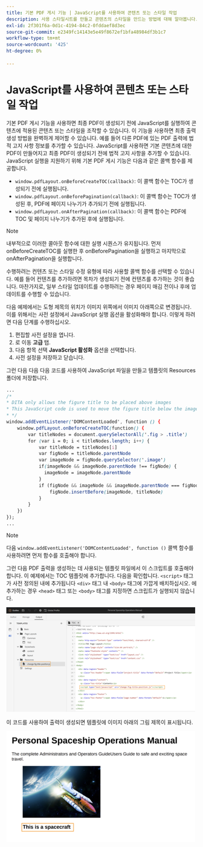 ```yaml
---
title: 기본 PDF 게시 기능 | JavaScript를 사용하여 콘텐츠 또는 스타일 작업
description: 사용 스타일시트를 만들고 콘텐츠의 스타일을 만드는 방법에 대해 알아봅니다.
exl-id: 2f301f6a-0d1c-4194-84c2-0fddaef8d3ec
source-git-commit: e2349fc14143e5e49f8672ef1bfa48984df3b1c7
workflow-type: tm+mt
source-wordcount: '425'
ht-degree: 0%

---
```


# JavaScript를 사용하여 콘텐츠 또는 스타일 작업

기본 PDF 게시 기능을 사용하면 최종 PDF이 생성되기 전에 JavaScript를 실행하여 콘텐츠에 적용된 콘텐츠 또는 스타일을 조작할 수 있습니다. 이 기능을 사용하면 최종 출력 생성 방법을 완벽하게 제어할 수 있습니다. 예를 들어 다른 PDF에 있는 PDF 출력에 법적 고지 사항 정보를 추가할 수 있습니다. JavaScript를 사용하면 기본 콘텐츠에 대한 PDF이 만들어지고 최종 PDF이 생성되기 전에 법적 고지 사항을 추가할 수 있습니다.\
JavaScript 실행을 지원하기 위해 기본 PDF 게시 기능은 다음과 같은 콜백 함수를 제공합니다.

* `window.pdfLayout.onBeforeCreateTOC(callback)`: 이 콜백 함수는 TOC가 생성되기 전에 실행됩니다.
* `window.pdfLayout.onBeforePagination(callback)`: 이 콜백 함수는 TOC가 생성된 후, PDF에 페이지 나누기가 추가되기 전에 실행됩니다.
* `window.pdfLayout.onAfterPagination(callback)`: 이 콜백 함수는 PDF에 TOC 및 페이지 나누기가 추가된 후에 실행됩니다.

>[!NOTE]
>
>내부적으로 이러한 콜아웃 함수에 대한 실행 시퀀스가 유지됩니다. 먼저 onBeforeCreateTOC를 실행한 후 onBeforePagination을 실행하고 마지막으로 onAfterPagination을 실행합니다.

수행하려는 컨텐츠 또는 스타일 수정 유형에 따라 사용할 콜백 함수를 선택할 수 있습니다. 예를 들어 컨텐츠를 추가하려면 목차가 생성되기 전에 컨텐츠를 추가하는 것이 좋습니다. 마찬가지로, 일부 스타일 업데이트를 수행하려는 경우 페이지 매김 전이나 후에 업데이트를 수행할 수 있습니다.

다음 예제에서는 도형 제목의 위치가 이미지 위쪽에서 이미지 아래쪽으로 변경됩니다. 이를 위해서는 사전 설정에서 JavaScript 실행 옵션을 활성화해야 합니다. 이렇게 하려면 다음 단계를 수행하십시오.

1. 편집할 사전 설정을 엽니다.
1. 로 이동 **고급** 탭.
1. 다음 항목 선택 **JavaScript 활성화** 옵션을 선택합니다.
1. 사전 설정을 저장하고 닫습니다.

그런 다음 다음 다음 코드를 사용하여 JavaScript 파일을 만들고 템플릿의 Resources 폴더에 저장합니다.

```css
...
/*
* DITA only allows the figure title to be placed above images 
* This JavaScript code is used to move the figure title below the image
* */
window.addEventListener('DOMContentLoaded', function () {
    window.pdfLayout.onBeforeCreateTOC(function() {
        var titleNodes = document.querySelectorAll('.fig > .title')
        for (var i = 0; i < titleNodes.length; i++) {
            var titleNode = titleNodes[i]
            var figNode = titleNode.parentNode
            var imageNode = figNode.querySelector('.image')
            if(imageNode && imageNode.parentNode !== figNode) {
              imageNode = imageNode.parentNode
            }
            if (figNode && imageNode && imageNode.parentNode === figNode) {
                figNode.insertBefore(imageNode, titleNode)
            }
        }
    })
});
...
```

>[!NOTE]
>
>다음 `window.addEventListener('DOMContentLoaded', function ()` 콜백 함수를 사용하려면 먼저 함수를 호출해야 합니다.

그런 다음 PDF 출력을 생성하는 데 사용되는 템플릿 파일에서 이 스크립트를 호출해야 합니다. 이 예제에서는 TOC 템플릿에 추가합니다. 다음을 확인합니다. `<script>` 태그가 사전 정의된 내에 추가됩니다 `<div>` 태그 내 `<body>` 태그에 가깝게 배치하십시오. 에 추가하는 경우 `<head>` 태그 또는 `<body>` 태그를 지정하면 스크립트가 실행되지 않습니다.

<img src="./assets/js-added-resources-template.png" width="500">

이 코드를 사용하여 출력이 생성되면 템플릿에 이미지 아래의 그림 제목이 표시됩니다.

<img src="./assets/fig-title-below-image.png" width="500">

